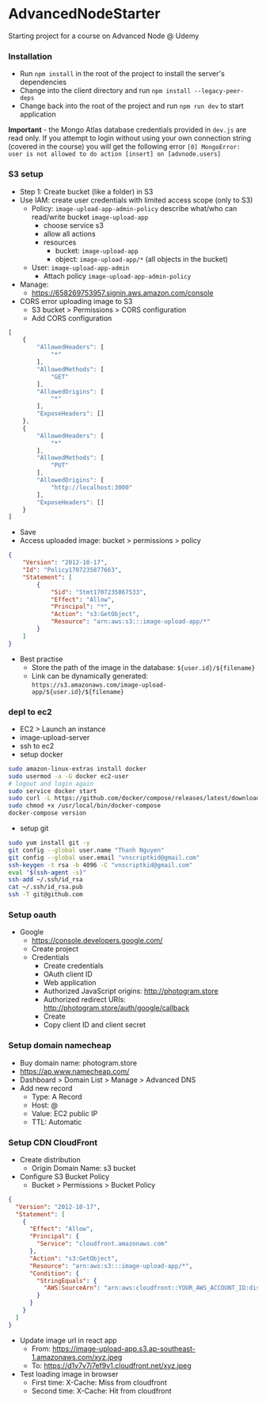 # AdvancedNodeStarter

Starting project for a course on Advanced Node @ Udemy

### Installation

- Run `npm install` in the root of the project to install the server's dependencies
- Change into the client directory and run `npm install --legacy-peer-deps`
- Change back into the root of the project and run `npm run dev` to start application

**Important** - the Mongo Atlas database credentials provided in `dev.js` are read only. If you attempt to login without using your own connection string (covered in the course) you will get the following error `[0] MongoError: user is not allowed to do action [insert] on [advnode.users]`

### S3 setup
- Step 1: Create bucket (like a folder) in S3
- Use IAM: create user credentials with limited access scope (only to S3)
  - Policy: `image-upload-app-admin-policy` describe what/who can read/write bucket `image-upload-app`
    - choose service s3
    - allow all actions
    - resources
      - bucket: `image-upload-app`
      - object: `image-upload-app/*` (all objects in the bucket)
  - User: `image-upload-app-admin`
    - Attach policy `image-upload-app-admin-policy`
- Manage:
  - https://658269753957.signin.aws.amazon.com/console
- CORS error uploading image to S3
  - S3 bucket > Permissions > CORS configuration
  - Add CORS configuration
```js
[
    {
        "AllowedHeaders": [
            "*"
        ],
        "AllowedMethods": [
            "GET"
        ],
        "AllowedOrigins": [
            "*"
        ],
        "ExposeHeaders": []
    },
    {
        "AllowedHeaders": [
            "*"
        ],
        "AllowedMethods": [
            "PUT"
        ],
        "AllowedOrigins": [
            "http://localhost:3000"
        ],
        "ExposeHeaders": []
    }
]
```
  - Save
- Access uploaded image: bucket > permissions > policy
```json
{
    "Version": "2012-10-17",
    "Id": "Policy1707235877663",
    "Statement": [
        {
            "Sid": "Stmt1707235867533",
            "Effect": "Allow",
            "Principal": "*",
            "Action": "s3:GetObject",
            "Resource": "arn:aws:s3:::image-upload-app/*"
        }
    ]
}
```
- Best practise
  - Store the path of the image in the database: `${user.id}/${filename}`
  - Link can be dynamically generated: `https://s3.amazonaws.com/image-upload-app/${user.id}/${filename}`

### depl to ec2
- EC2 > Launch an instance
- image-upload-server
- ssh to ec2
- setup docker
```sh
sudo amazon-linux-extras install docker
sudo usermod -a -G docker ec2-user
# logout and login again
sudo service docker start
sudo curl -L https://github.com/docker/compose/releases/latest/download/docker-compose-$(uname -s)-$(uname -m) -o /usr/local/bin/docker-compose
sudo chmod +x /usr/local/bin/docker-compose
docker-compose version
```
- setup git
```sh
sudo yum install git -y
git config --global user.name "Thanh Nguyen"
git config --global user.email "vnscriptkid@gmail.com"
ssh-keygen -t rsa -b 4096 -C "vnscriptkid@gmail.com"
eval "$(ssh-agent -s)"
ssh-add ~/.ssh/id_rsa
cat ~/.ssh/id_rsa.pub
ssh -T git@github.com
```

### Setup oauth
- Google
  - https://console.developers.google.com/
  - Create project
  - Credentials
    - Create credentials
    - OAuth client ID
    - Web application
    - Authorized JavaScript origins: http://photogram.store
    - Authorized redirect URIs: http://photogram.store/auth/google/callback
    - Create
    - Copy client ID and client secret

### Setup domain namecheap
- Buy domain name: photogram.store
- https://ap.www.namecheap.com/
- Dashboard > Domain List > Manage > Advanced DNS
- Add new record
  - Type: A Record
  - Host: @
  - Value: EC2 public IP
  - TTL: Automatic

### Setup CDN CloudFront
- Create distribution
    - Origin Domain Name: s3 bucket
- Configure S3 Bucket Policy
    - Bucket > Permissions > Bucket Policy
```json
{
  "Version": "2012-10-17",
  "Statement": [
    {
      "Effect": "Allow",
      "Principal": {
        "Service": "cloudfront.amazonaws.com"
      },
      "Action": "s3:GetObject",
      "Resource": "arn:aws:s3:::image-upload-app/*",
      "Condition": {
        "StringEquals": {
          "AWS:SourceArn": "arn:aws:cloudfront::YOUR_AWS_ACCOUNT_ID:distribution/EXAMPLE"
        }
      }
    }
  ]
}
```
- Update image url in react app
    - From: https://image-upload-app.s3.ap-southeast-1.amazonaws.com/xyz.jpeg
    - To: https://d1v7v7j7ef9v1.cloudfront.net/xyz.jpeg
- Test loading image in browser
    - First time: X-Cache: Miss from cloudfront
    - Second time: X-Cache: Hit from cloudfront
  